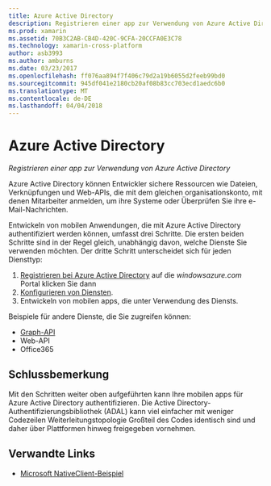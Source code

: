 ```yaml
---
title: Azure Active Directory
description: Registrieren einer app zur Verwendung von Azure Active Directory
ms.prod: xamarin
ms.assetid: 70B3C2AB-CB4D-420C-9CFA-20CCFA0E3C78
ms.technology: xamarin-cross-platform
author: asb3993
ms.author: amburns
ms.date: 03/23/2017
ms.openlocfilehash: ff076aa894f7f406c79d2a19b6055d2feeb99bd0
ms.sourcegitcommit: 945df041e2180cb20af08b83cc703ecd1aedc6b0
ms.translationtype: MT
ms.contentlocale: de-DE
ms.lasthandoff: 04/04/2018
---
```

# <a name="azure-active-directory"></a>Azure Active Directory

_Registrieren einer app zur Verwendung von Azure Active Directory_

Azure Active Directory können Entwickler sichere Ressourcen wie Dateien, Verknüpfungen und Web-APIs, die mit dem gleichen organisationskonto, mit denen Mitarbeiter anmelden, um ihre Systeme oder Überprüfen Sie ihre e-Mail-Nachrichten.

Entwickeln von mobilen Anwendungen, die mit Azure Active Directory authentifiziert werden können, umfasst drei Schritte.
Die ersten beiden Schritte sind in der Regel gleich, unabhängig davon, welche Dienste Sie verwenden möchten. Der dritte Schritt unterscheidet sich für jeden Diensttyp:

  1. [Registrieren bei Azure Active Directory](~/cross-platform/data-cloud/active-directory/get-started/register.md) auf die *windowsazure.com* Portal klicken Sie dann
  2. [Konfigurieren von Diensten](~/cross-platform/data-cloud/active-directory/get-started/configure.md).
  3. Entwickeln von mobilen apps, die unter Verwendung des Diensts.

Beispiele für andere Dienste, die Sie zugreifen können:

- [Graph-API](~/cross-platform/data-cloud/active-directory/graph.md)
- Web-API
- Office365


## <a name="conclusion"></a>Schlussbemerkung

Mit den Schritten weiter oben aufgeführten kann Ihre mobilen apps für Azure Active Directory authentifizieren. Die Active Directory-Authentifizierungsbibliothek (ADAL) kann viel einfacher mit weniger Codezeilen Weiterleitungstopologie Großteil des Codes identisch sind und daher über Plattformen hinweg freigegeben vornehmen.



## <a name="related-links"></a>Verwandte Links

- [Microsoft NativeClient-Beispiel](https://github.com/AzureADSamples/NativeClient-MultiTarget-DotNet)
